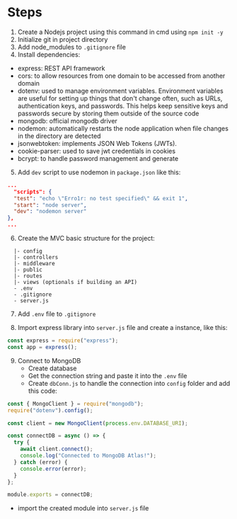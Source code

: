 # Steps

1. Create a Nodejs project using this command in cmd using `npm init -y`
2. Initialize git in project directory
3. Add node_modules to `.gitignore` file
4. Install dependencies:

- express: REST API framework
- cors: to allow resources from one domain to be accessed from another domain
- dotenv: used to manage environment variables. Environment variables are useful for setting up things that don't change often, such as URLs, authentication keys, and passwords. This helps keep sensitive keys and passwords secure by storing them outside of the source code
- mongodb: official mongodb driver
- nodemon: automatically restarts the node application when file changes in the directory are detected
- jsonwebtoken: implements JSON Web Tokens (JWTs).
- cookie-parser: used to save jwt credentials in cookies
- bcrypt: to handle password management and generate

5. Add `dev` script to use nodemon in `package.json` like this:

```json
...
  "scripts": {
  "test": "echo \"Erro1r: no test specified\" && exit 1",
  "start": "node server",
  "dev": "nodemon server"
},
...
```

6. Create the MVC basic structure for the project:

```code
  |- config
  |- controllers
  |- middleware
  |- public
  |- routes
  |- views (optionals if building an API)
  - .env
  - .gitignore
  - server.js
```

7. Add `.env` file to `.gitignore`

8. Import express library into `server.js` file and create a instance, like this:

```javascript
const express = require("express");
const app = express();
```

9. Connect to MongoDB
   - Create database
   - Get the connection string and paste it into the `.env` file
   - Create `dbConn.js` to handle the connection into `config` folder and add this code:

```javascript
const { MongoClient } = require("mongodb");
require("dotenv").config();

const client = new MongoClient(process.env.DATABASE_URI);

const connectDB = async () => {
  try {
    await client.connect();
    console.log("Connected to MongoDB Atlas!");
  } catch (error) {
    console.error(error);
  }
};

module.exports = connectDB;
```

- import the created module into `server.js` file
